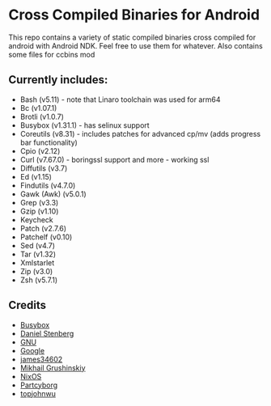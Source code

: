# Cross Compiled Binaries for Android
This repo contains a variety of static compiled binaries cross compiled for android with Android NDK. Feel free to use them for whatever. Also contains some files for ccbins mod

## Currently includes:
* Bash (v5.11) - note that Linaro toolchain was used for arm64
* Bc (v1.07.1)
* Brotli (v1.0.7)
* Busybox (v1.31.1) - has selinux support
* Coreutils (v8.31) - includes patches for advanced cp/mv (adds progress bar functionality)
* Cpio (v2.12)
* Curl (v7.67.0) - boringssl support and more - working ssl
* Diffutils (v3.7)
* Ed (v1.15)
* Findutils (v4.7.0)
* Gawk (Awk) (v5.0.1)
* Grep (v3.3)
* Gzip (v1.10)
* Keycheck
* Patch (v2.7.6)
* Patchelf (v0.10)
* Sed (v4.7)
* Tar (v1.32)
* Xmlstarlet
* Zip (v3.0)
* Zsh (v5.7.1)

## Credits
* [Busybox](https://busybox.net/)
* [Daniel Stenberg](https://curl.haxx.se/)
* [GNU](https://www.gnu.org/software)
* [Google](https://github.com/google/brotli)
* [james34602](https://github.com/james34602)
* [Mikhail Grushinskiy](http://xmlstar.sourceforge.net/)
* [NixOS](https://nixos.org/patchelf.html)
* [Partcyborg](https://github.com/Magisk-Modules-Repo/zsh_arm64/)
* [topjohnwu](https://github.com/topjohnwu/ndk-box-kitchen)
